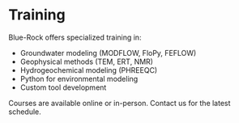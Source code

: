 # Training

Blue-Rock offers specialized training in:

- Groundwater modeling (MODFLOW, FloPy, FEFLOW)
- Geophysical methods (TEM, ERT, NMR)
- Hydrogeochemical modeling (PHREEQC)
- Python for environmental modeling
- Custom tool development

Courses are available online or in-person. Contact us for the latest schedule.
